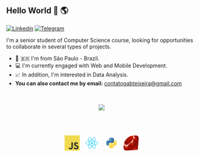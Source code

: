 ## Hello World 👋 🌎

[![Linkedin](https://img.shields.io/badge/-LinkedIn-222222?style=flat-square&logo=Linkedin&logoColor=white&link=https://www.linkedin.com/in/gabteixeira/)](https://www.linkedin.com/in/gabteixeira/)
[![Telegram](https://img.shields.io/badge/-Telegram-222222?style=flat-square&logo=Telegram&logoColor=white&link=https://t.me/gabteixeira)](https://t.me/gabteixeira)

I'm a senior student of Computer Science course, looking for opportunities to collaborate in several types of projects.

- 🏢 🇧🇷 I'm from São Paulo - Brazil.
- 💻 I'm currently engaged with Web and Mobile Development. 
- 📈 In addition, I'm interested in Data Analysis.
- **You can also contact me by email:** contatogabteixeira@gmail.com

<br /> 
<p align ="center">
  <a href="https://github.com/anuraghazra/github-readme-stats">
    <img align="center" src="https://github-readme-stats.vercel.app/api/top-langs/?username=GabTeixeira&layout=compact&theme=maroongold" />  
  </a>
</p>

<br /> <br /> 
<p align="center">
  <img src="https://raw.githubusercontent.com/github/explore/80688e429a7d4ef2fca1e82350fe8e3517d3494d/topics/javascript/javascript.png" alt="Javascript" height="40" style="vertical-align:top; margin:4px">
  <img src="https://raw.githubusercontent.com/github/explore/80688e429a7d4ef2fca1e82350fe8e3517d3494d/topics/react/react.png" alt="Javascript" height="40" style="vertical-align:top; margin:4px">
  <img src="https://raw.githubusercontent.com/github/explore/80688e429a7d4ef2fca1e82350fe8e3517d3494d/topics/python/python.png" alt="Python" height="40" style="vertical-align:top; margin:4px">
  <img src="https://raw.githubusercontent.com/github/explore/80688e429a7d4ef2fca1e82350fe8e3517d3494d/topics/ruby/ruby.png" alt="Ruby" height="40" style="vertical-align:top; margin:4px">
</p>


<br />
